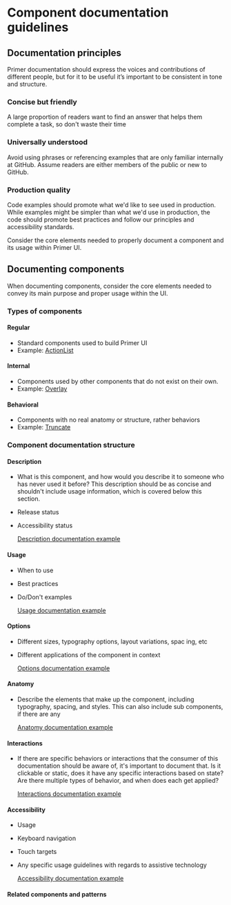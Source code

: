 # Component documentation guidelines


## Documentation principles
Primer documentation should express the voices and contributions of different people, but for it to be useful it’s important to be consistent in tone and structure. 

### Concise but friendly
A large proportion of readers want to find an answer that helps them complete a task, so don't waste their time 

### Universally understood
Avoid using phrases or referencing examples that are only familiar internally at GitHub. Assume readers are either members of the public or new to GitHub. 

### Production quality
Code examples should promote what we'd like to see used in production. While examples might be simpler than what we'd use in production, the code should promote best practices and follow our principles and accessibility standards.

Consider the core elements needed to properly document a component and its usage within Primer UI. 


## Documenting components
When documenting components, consider the core elements needed to convey its main purpose and proper usage within the UI.

### Types of components 
#### Regular
- Standard components used to build Primer UI
- Example:  [ActionList](../action-list.mdx)

#### Internal
- Components used by other components that do not exist on their own. 
- Example:  [Overlay](https://primer.style/react/Overlay)

#### Behavioral
- Components with no real anatomy or structure, rather behaviors
- Example:  [Truncate](https://primer.style/react/Truncate)

### Component documentation structure
#### Description
- What is this component, and how would you describe it to someone who has never used it before? This description should be as concise and shouldn't include usage information, which is covered below this section. 
- Release status
- Accessibility status

    [Description documentation example](#)

#### Usage 
- When to use
- Best practices
- Do/Don't examples
  
  [Usage documentation example](#)

#### Options
- Different sizes, typography options, layout variations, spac
ing, etc
- Different applications of the component in context

  [Options documentation example](#)

#### Anatomy 
- Describe the elements that make up the component, including typography, spacing, and styles. This can also include sub components, if there are any
  
  [Anatomy documentation example](#)

#### Interactions
- If there are specific behaviors or interactions that the consumer of this documentation should be aware of, it's important to document that. Is it clickable or static, does it have any specific interactions based on state? Are there multiple types of behavior, and when does each get applied? 
  
  [Interactions documentation example](#)

#### Accessibility
- Usage
- Keyboard navigation
- Touch targets
- Any specific usage guidelines with regards to assistive technology 
  
  [Accessibility documentation example](../anchored-overlay.mdx)

#### Related components and patterns


